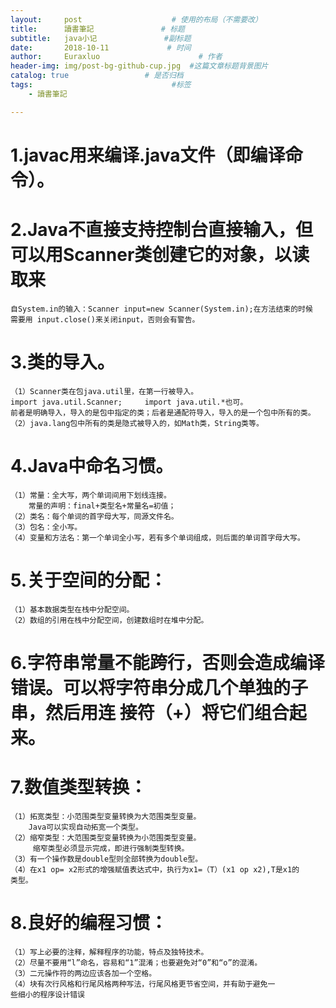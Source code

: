 ```yaml
---
layout:     post                    # 使用的布局（不需要改）
title:      讀書筆記               # 标题 
subtitle:   java小记               #副标题
date:       2018-10-11             # 时间
author:     Euraxluo                      # 作者
header-img: img/post-bg-github-cup.jpg  #这篇文章标题背景图片
catalog: true                 # 是否归档
tags:                               #标签
    - 讀書筆記

---
```


#	1.javac用来编译.java文件（即编译命令）。
	         
#	2.Java不直接支持控制台直接输入，但可以用Scanner类创建它的对象，以读取来
	自System.in的输入：Scanner input=new Scanner(System.in);在方法结束的时候		需要用 input.close()来关闭input，否则会有警告。
	   
#	3.类的导入。
	（1）Scanner类在包java.util里，在第一行被导入。 
	import java.util.Scanner;     import java.util.*也可。
	前者是明确导入，导入的是包中指定的类；后者是通配符导入，导入的是一个包中所有的类。
	（2）java.lang包中所有的类是隐式被导入的，如Math类，String类等。
	
#	4.Java中命名习惯。
	（1）常量：全大写，两个单词间用下划线连接。
	    常量的声明：final+类型名+常量名=初值；
	（2）类名：每个单词的首字母大写，同源文件名。
	（3）包名：全小写。
	（4）变量和方法名：第一个单词全小写，若有多个单词组成，则后面的单词首字母大写。
	
#	5.关于空间的分配：
	（1）基本数据类型在栈中分配空间。
	（2）数组的引用在栈中分配空间，创建数组时在堆中分配。
	
#	6.字符串常量不能跨行，否则会造成编译错误。可以将字符串分成几个单独的子串，然后用连		接符（+）将它们组合起来。
#	7.数值类型转换：
	（1）拓宽类型：小范围类型变量转换为大范围类型变量。
	    Java可以实现自动拓宽一个类型。
	（2）缩窄类型：大范围类型变量转换为小范围类型变量。
	     缩窄类型必须显示完成，即进行强制类型转换。
	（3）有一个操作数是double型则全部转换为double型。
	（4）在x1 op= x2形式的增强赋值表达式中，执行为x1=（T）(x1 op x2),T是x1的
	类型。
#	8.良好的编程习惯：
	（1）写上必要的注释，解释程序的功能，特点及独特技术。
	（2）尽量不要用“l”命名，容易和“1”混淆；也要避免对“0”和“o”的混淆。
	（3）二元操作符的两边应该各加一个空格。
	（4）块有次行风格和行尾风格两种写法，行尾风格更节省空间，并有助于避免一
	些细小的程序设计错误